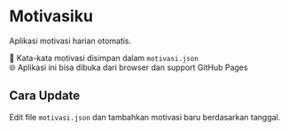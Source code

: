 # Motivasiku

Aplikasi motivasi harian otomatis.

🧠 Kata-kata motivasi disimpan dalam `motivasi.json`  
🌐 Aplikasi ini bisa dibuka dari browser dan support GitHub Pages

## Cara Update

Edit file `motivasi.json` dan tambahkan motivasi baru berdasarkan tanggal.
